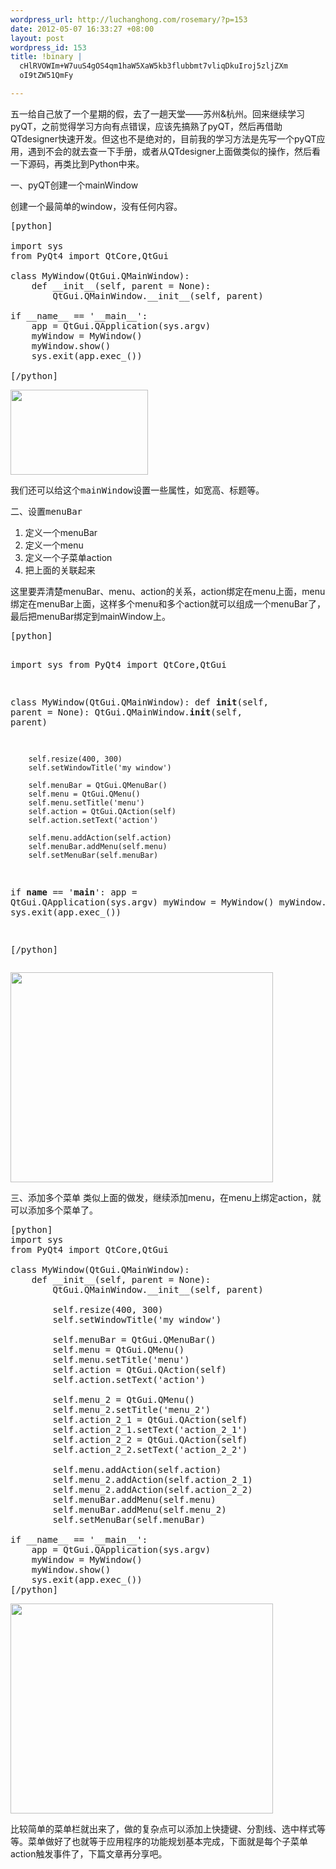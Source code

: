 ```yaml
--- 
wordpress_url: http://luchanghong.com/rosemary/?p=153
date: 2012-05-07 16:33:27 +08:00
layout: post
wordpress_id: 153
title: !binary |
  cHlRVOWIm+W7uuS4gOS4qm1haW5XaW5kb3flubbmt7vliqDkuIroj5zljZXm
  oI9tZW51QmFy

---
```

五一给自己放了一个星期的假，去了一趟天堂——苏州&amp;杭州。回来继续学习pyQT，之前觉得学习方向有点错误，应该先搞熟了pyQT，然后再借助QTdesigner快速开发。但这也不是绝对的，目前我的学习方法是先写一个pyQT应用，遇到不会的就去查一下手册，或者从QTdesigner上面做类似的操作，然后看一下源码，再类比到Python中来。

一、pyQT创建一个mainWindow

创建一个最简单的window，没有任何内容。
<pre>[python]

import sys
from PyQt4 import QtCore,QtGui

class MyWindow(QtGui.QMainWindow):
    def __init__(self, parent = None):
        QtGui.QMainWindow.__init__(self, parent)

if __name__ == '__main__':
    app = QtGui.QApplication(sys.argv)
    myWindow = MyWindow()
    myWindow.show()
    sys.exit(app.exec_())

[/python]</pre>
<pre><a href="http://luchanghong.com/rosemary/wp-content/uploads/2012/05/mainwindow1.jpg"><img class="alignnone size-full wp-image-154" title="mainwindow1" src="http://luchanghong.com/rosemary/wp-content/uploads/2012/05/mainwindow1.jpg" alt="" width="220" height="136" /></a></pre>
<pre>我们还可以给这个mainWindow设置一些属性，如宽高、标题等。</pre>
<pre>二、设置menuBar</pre>
<ol>
	<li>定义一个menuBar</li>
	<li>定义一个menu</li>
	<li>定义一个子菜单action</li>
	<li>把上面的关联起来</li>
</ol>
这里要弄清楚menuBar、menu、action的关系，action绑定在menu上面，menu绑定在menuBar上面，这样多个menu和多个action就可以组成一个menuBar了，最后把menuBar绑定到mainWindow上。
<pre>[python]

import sys
from PyQt4 import QtCore,QtGui

class MyWindow(QtGui.QMainWindow):
    def __init__(self, parent = None):
        QtGui.QMainWindow.__init__(self, parent)

        self.resize(400, 300)
        self.setWindowTitle('my window')

        self.menuBar = QtGui.QMenuBar()
        self.menu = QtGui.QMenu()
        self.menu.setTitle('menu')
        self.action = QtGui.QAction(self)
        self.action.setText('action')

        self.menu.addAction(self.action)
        self.menuBar.addMenu(self.menu)
        self.setMenuBar(self.menuBar)

if __name__ == '__main__':
    app = QtGui.QApplication(sys.argv)
    myWindow = MyWindow()
    myWindow.show()
    sys.exit(app.exec_())

[/python]</pre>
<pre><a href="http://luchanghong.com/rosemary/wp-content/uploads/2012/05/mainwindow2.jpg"><img class="alignnone size-full wp-image-156" title="mainwindow2" src="http://luchanghong.com/rosemary/wp-content/uploads/2012/05/mainwindow2.jpg" alt="" width="420" height="336" /></a></pre>
三、添加多个菜单
类似上面的做发，继续添加menu，在menu上绑定action，就可以添加多个菜单了。
<pre>[python]
import sys
from PyQt4 import QtCore,QtGui

class MyWindow(QtGui.QMainWindow):
    def __init__(self, parent = None):
        QtGui.QMainWindow.__init__(self, parent)

        self.resize(400, 300)
        self.setWindowTitle('my window')

        self.menuBar = QtGui.QMenuBar()
        self.menu = QtGui.QMenu()
        self.menu.setTitle('menu')
        self.action = QtGui.QAction(self)
        self.action.setText('action')

        self.menu_2 = QtGui.QMenu()
        self.menu_2.setTitle('menu_2')
        self.action_2_1 = QtGui.QAction(self)
        self.action_2_1.setText('action_2_1')
        self.action_2_2 = QtGui.QAction(self)
        self.action_2_2.setText('action_2_2')

        self.menu.addAction(self.action)
        self.menu_2.addAction(self.action_2_1)
        self.menu_2.addAction(self.action_2_2)
        self.menuBar.addMenu(self.menu)
        self.menuBar.addMenu(self.menu_2)
        self.setMenuBar(self.menuBar)

if __name__ == '__main__':
    app = QtGui.QApplication(sys.argv)
    myWindow = MyWindow()
    myWindow.show()
    sys.exit(app.exec_())
[/python]</pre>
<pre><a href="http://luchanghong.com/rosemary/wp-content/uploads/2012/05/mainwindow3.jpg"><img class="alignnone size-full wp-image-155" title="mainwindow3" src="http://luchanghong.com/rosemary/wp-content/uploads/2012/05/mainwindow3.jpg" alt="" width="420" height="336" /></a></pre>
比较简单的菜单栏就出来了，做的复杂点可以添加上快捷键、分割线、选中样式等等。菜单做好了也就等于应用程序的功能规划基本完成，下面就是每个子菜单action触发事件了，下篇文章再分享吧。
